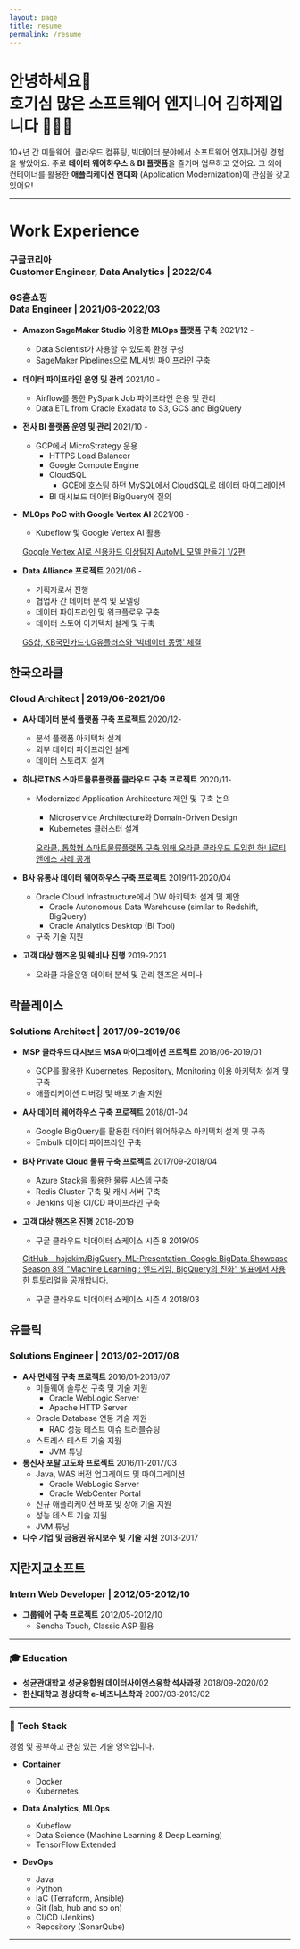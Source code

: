 ```yaml
---
layout: page
title: resume
permalink: /resume
---
```

# 안녕하세요👋 <br/> 호기심 많은 소프트웨어 엔지니어 김하제입니다 🧑🏻‍💻
10+년 간 미들웨어, 클라우드 컴퓨팅, 빅데이터 분야에서 소프트웨어 엔지니어링 경험을 쌓았어요. 주로 **데이터 웨어하우스** & **BI 플랫폼**을 즐기며 업무하고 있어요. 그 외에 컨테이너를 활용한 **애플리케이션 현대화** (Application Modernization)에 관심을 갖고 있어요!

---
# Work Experience
### 구글코리아 <br/> Customer Engineer, Data Analytics | 2022/04
### GS홈쇼핑 <br/> Data Engineer | 2021/06-2022/03
- **Amazon SageMaker Studio 이용한 MLOps 플랫폼 구축** 2021/12 -
    - Data Scientist가 사용할 수 있도록 환경 구성
    - SageMaker Pipelines으로 ML서빙 파이프라인 구축
- **데이터 파이프라인 운영 및 관리** 2021/10 -
    - Airflow를 통한 PySpark Job 파이프라인 운용 및 관리
    - Data ETL from Oracle Exadata to S3, GCS and BigQuery
- **전사 BI 플랫폼 운영 및 관리** 2021/10 -
    - GCP에서 MicroStrategy 운용
        - HTTPS Load Balancer
        - Google Compute Engine
        - CloudSQL
            - GCE에 호스팅 하던 MySQL에서 CloudSQL로 데이터 마이그레이션
        - BI 대시보드 데이터 BigQuery에 질의
- **MLOps PoC with Google Vertex AI** 2021/08 -
    - Kubeflow 및 Google Vertex AI 활용
    
    [Google Vertex AI로 신용카드 이상탐지 AutoML 모델 만들기 1/2편](https://velog.io/@haje/Vertex-AI-AutoML-%EC%82%AC%EA%B8%B0-%ED%83%90%EC%A7%80-%EB%AA%A8%EB%8D%B8-%EA%B5%AC%EC%B6%95)
    
- **Data Alliance 프로젝트** 2021/06 -
    - 기획자로서 진행
    - 협업사 간 데이터 분석 및 모델링
    - 데이터 파이프라인 및 워크플로우 구축
    - 데이터 스토어 아키텍처 설계 및 구축
    
    [GS샵, KB국민카드·LG유플러스와 '빅데이터 동맹' 체결](http://www.econovill.com/news/articleView.html?idxno=534933)
        
## 한국오라클
### Cloud Architect | 2019/06-2021/06
- **A사 데이터 분석 플랫폼 구축 프로젝트** 2020/12-
    - 분석 플랫폼 아키텍처 설계
    - 외부 데이터 파이프라인 설계
    - 데이터 스토리지 설계
- **하나로TNS 스마트물류플랫폼 클라우드 구축 프로젝트** 2020/11-
    - Modernized Application Architecture 제안 및 구축 논의
        - Microservice Architecture와 Domain-Driven Design
        - Kubernetes 클러스터 설계
        
        [오라클, 통합형 스마트물류플랫폼 구축 위해 오라클 클라우드 도입한 하나로티앤에스 사례 공개](https://www.oracle.com/kr/news/announcement/oracle-cloud-helps-hanaro-tns-integrate-logistics-platform-2021-04-12.html)
        
- **B사 유통사 데이터 웨어하우스 구축 프로젝트** 2019/11-2020/04
    - Oracle Cloud Infrastructure에서 DW 아키텍처 설계 및 제안
        - Oracle Autonomous Data Warehouse (similar to Redshift, BigQuery)
        - Oracle Analytics Desktop (BI Tool)
    - 구축 기술 지원
- **고객 대상 핸즈온 및 웨비나 진행** 2019-2021
    - 오라클 자율운영 데이터 분석 및 관리 핸즈온 세미나
## 락플레이스
### Solutions Architect | 2017/09-2019/06
- **MSP 클라우드 대시보드 MSA 마이그레이션 프로젝트** 2018/06-2019/01
    - GCP를 활용한 Kubernetes, Repository, Monitoring 이용 아키텍처 설계 및 구축
    - 애플리케이션 디버깅 및 배포 기술 지원
- **A사 데이터 웨어하우스 구축 프로젝트** 2018/01-04
    - Google BigQuery를 활용한 데이터 웨어하우스 아키텍처 설계 및 구축
    - Embulk 데이터 파이프라인 구축
- **B사 Private Cloud 물류 구축 프로젝트** 2017/09-2018/04
    - Azure Stack을 활용한 물류 시스템 구축
    - Redis Cluster 구축 및 캐시 서버 구축
    - Jenkins 이용 CI/CD 파이프라인 구축
- **고객 대상 핸즈온 진행** 2018-2019
    - 구글 클라우드 빅데이터 쇼케이스 시즌 8 2019/05
    
    [GitHub - hajekim/BigQuery-ML-Presentation: Google BigData Showcase Season 8의 "Machine Learning : 엔드게임, BigQuery의 진화" 발표에서 사용한 튜토리얼을 공개합니다.](https://github.com/hajekim/BigQuery-ML-Presentation)
    
    - 구글 클라우드 빅데이터 쇼케이스 시즌 4 2018/03
## 유클릭
### Solutions Engineer | 2013/02-2017/08
- **A사 면세점 구축 프로젝트** 2016/01-2016/07
    - 미들웨어 솔루션 구축 및 기술 지원
        - Oracle WebLogic Server
        - Apache HTTP Server
    - Oracle Database 연동 기술 지원
        - RAC 성능 테스트 이슈 트러블슈팅
    - 스트레스 테스트 기술 지원
        - JVM 튜닝
- **통신사 포탈 고도화 프로젝트** 2016/11-2017/03
    - Java, WAS 버전 업그레이드 및 마이그레이션
        - Oracle WebLogic Server
        - Oracle WebCenter Portal
    - 신규 애플리케이션 배포 및 장애 기술 지원
    - 성능 테스트 기술 지원
    - JVM 튜닝
- **다수 기업 및 금융권 유지보수 및 기술 지원** 2013-2017
## 지란지교소프트
### Intern Web Developer | 2012/05-2012/10
- **그룹웨어 구축 프로젝트** 2012/05-2012/10
    - Sencha Touch, Classic ASP 활용

---

### 🎓 Education

- **성균관대학교 성균융합원 데이터사이언스융학 석사과정** 2018/09-2020/02
- **한신대학교 경상대학 e-비즈니스학과** 2007/03-2013/02

---

### 🥞 Tech Stack

경험 및 공부하고 관심 있는 기술 영역입니다.

- **Container**
    - Docker
    - Kubernetes
- **Data Analytics**, **MLOps**
    - Kubeflow
    - Data Science (Machine Learning & Deep Learning)
    - TensorFlow Extended

- **DevOps**
    - Java
    - Python
    - IaC (Terraform, Ansible)
    - Git (lab, hub and so on)
    - CI/CD (Jenkins)
    - Repository (SonarQube)

---